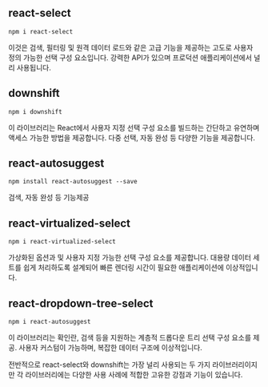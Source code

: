 ## react-select
```
npm i react-select
```
이것은 검색, 필터링 및 원격 데이터 로드와 같은 고급 기능을 제공하는 고도로 사용자 정의 가능한 선택 구성 요소입니다. 강력한 API가 있으며 프로덕션 애플리케이션에서 널리 사용됩니다.

## downshift
```
npm i downshift
```
이 라이브러리는 React에서 사용자 지정 선택 구성 요소를 빌드하는 간단하고 유연하며 액세스 가능한 방법을 제공합니다. 다중 선택, 자동 완성 등 다양한 기능을 제공합니다.

## react-autosuggest
```
npm install react-autosuggest --save
```
검색, 자동 완성 등 기능제공

## react-virtualized-select
```
npm i react-virtualized-select
```
가상화된 옵션과 및 사용자 지정 가능한 선택 구성 요소를 제공합니다.
대용량 데이터 세트를 쉽게 처리하도록 설계되어 빠른 렌더링 시간이 필요한 애플리케이션에 이상적입니다.

## react-dropdown-tree-select
```
npm i react-autosuggest
```
이 라이브러리는 확인란, 검색 등을 지원하는 계층적 드롭다운 트리 선택 구성 요소를 제공. 
사용자 커스텀이 가능하며, 복잡한 데이터 구조에 이상적입니다.

전반적으로 react-select와 downshift는 가장 널리 사용되는 두 가지 라이브러리이지만 각 라이브러리에는 다양한 사용 사례에 적합한 고유한 강점과 기능이 있습니다.